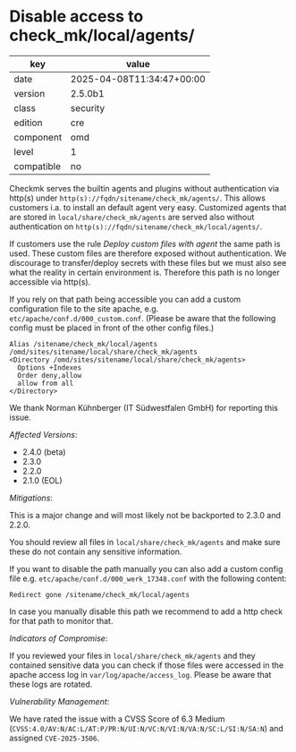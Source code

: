 [//]: # (werk v2)
# Disable access to check_mk/local/agents/

key        | value
---------- | ---
date       | 2025-04-08T11:34:47+00:00
version    | 2.5.0b1
class      | security
edition    | cre
component  | omd
level      | 1
compatible | no

Checkmk serves the builtin agents and plugins without authentication via http(s) under `http(s)://fqdn/sitename/check_mk/agents/`.
This allows customers i.a. to install an default agent very easy.
Customized agents that are stored in `local/share/check_mk/agents` are served also without authentication on `http(s)://fqdn/sitename/check_mk/local/agents/`.

If customers use the rule *Deploy custom files with agent* the same path is used.
These custom files are therefore exposed without authentication.
We discourage to transfer/deploy secrets with these files but we must also see what the reality in certain environment is.
Therefore this path is no longer accessible via http(s).

If you rely on that path being accessible you can add a custom configuration file to the site apache, e.g. `etc/apache/conf.d/000_custom.conf`. (Please be aware that the following config must be placed in front of the other config files.)

```text
Alias /sitename/check_mk/local/agents /omd/sites/sitename/local/share/check_mk/agents
<Directory /omd/sites/sitename/local/share/check_mk/agents>
  Options +Indexes
  Order deny,allow
  allow from all
</Directory>
```

We thank Norman Kühnberger (IT Südwestfalen GmbH) for reporting this issue.
 
*Affected Versions*:
 
* 2.4.0 (beta)
* 2.3.0
* 2.2.0
* 2.1.0 (EOL)
 
*Mitigations*:
 
This is a major change and will most likely not be backported to 2.3.0 and 2.2.0.

You should review all files in `local/share/check_mk/agents` and make sure these do not contain any sensitive information.

If you want to disable the path manually you can also add a custom config file e.g. `etc/apache/conf.d/000_werk_17348.conf` with the following content:
```text
Redirect gone /sitename/check_mk/local/agents
```
In case you manually disable this path we recommend to add a http check for that path to monitor that.
 
*Indicators of Compromise*:
 
If you reviewed your files in `local/share/check_mk/agents` and they contained sensitive data you can check if those files were accessed in the apache access log in `var/log/apache/access_log`.
Please be aware that these logs are rotated.
 
*Vulnerability Management*:
 
We have rated the issue with a CVSS Score of 6.3 Medium (`CVSS:4.0/AV:N/AC:L/AT:P/PR:N/UI:N/VC:N/VI:N/VA:N/SC:L/SI:N/SA:N`) and assigned `CVE-2025-3506`.
